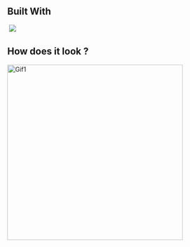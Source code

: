 ## Built With 

<code><img src=""></code>
<code><img src="https://www.vectorlogo.zone/logos/android/android-ar21.svg"></code>

## How does it look ?

<p>
<code><img src=""></code><img height= "400" src="" alt="Gif1" />
</p>
